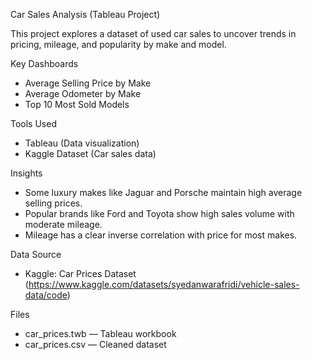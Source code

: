 Car Sales Analysis (Tableau Project)

This project explores a dataset of used car sales to uncover trends in pricing, mileage, and popularity by make and model.

Key Dashboards
- Average Selling Price by Make
- Average Odometer by Make
- Top 10 Most Sold Models

Tools Used
- Tableau (Data visualization)
- Kaggle Dataset (Car sales data)

Insights
- Some luxury makes like Jaguar and Porsche maintain high average selling prices.
- Popular brands like Ford and Toyota show high sales volume with moderate mileage.
- Mileage has a clear inverse correlation with price for most makes.

Data Source
- Kaggle: Car Prices Dataset (https://www.kaggle.com/datasets/syedanwarafridi/vehicle-sales-data/code)

Files
- car_prices.twb — Tableau workbook
- car_prices.csv — Cleaned dataset


